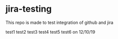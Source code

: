# jira-testing
This repo is made to test integration of github and jira

test1
test2
test3
test4
test5
test6 on 12/10/19

